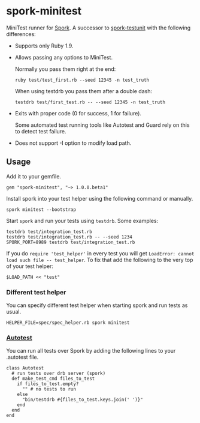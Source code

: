 spork-minitest
==============

MiniTest runner for [Spork](https://github.com/sporkrb/spork).
A successor to [spork-testunit](https://github.com/sporkrb/spork-testunit)
with the following differences: 

* Supports only Ruby 1.9.

* Allows passing any options to MiniTest.

  Normally you pass them right at the end:
  
  `ruby test/test_first.rb --seed 12345 -n test_truth`
  
  When using testdrb you pass them after a double dash:
  
  `testdrb test/first_test.rb -- --seed 12345 -n test_truth`

* Exits with proper code (0 for success, 1 for failure).

  Some automated test running tools like Autotest and Guard
  rely on this to detect test failure.

* Does not support -I option to modify load path.


Usage
-----

Add it to your gemfile.

    gem "spork-minitest", "~> 1.0.0.beta1"

Install spork into your test helper using the following command or manually.

    spork minitest --bootstrap

Start `spork` and run your tests using `testdrb`. Some examples:

    testdrb test/integration_test.rb
    testdrb test/integration_test.rb -- --seed 1234
    SPORK_PORT=8989 testdrb test/integration_test.rb

If you do `require 'test_helper'` in every test you will get `LoadError: cannot load such file -- test_helper`.
To fix that add the following to the very top of your test helper:

    $LOAD_PATH << "test"

### Different test helper

You can specify different test helper when starting spork and run tests as usual.

    HELPER_FILE=spec/spec_helper.rb spork minitest

### [Autotest][]

You can run all tests over Spork by adding the following lines to your .autotest file.

    class Autotest
      # run tests over drb server (spork)
      def make_test_cmd files_to_test
        if files_to_test.empty?
          "" # no tests to run
        else
          "bin/testdrb #{files_to_test.keys.join(' ')}"
        end
      end
    end

[Autotest]: https://github.com/seattlerb/zentest
